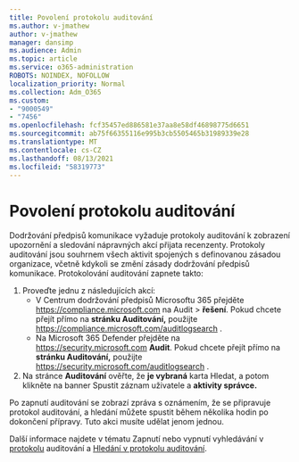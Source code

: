 ```yaml
---
title: Povolení protokolu auditování
ms.author: v-jmathew
author: v-jmathew
manager: dansimp
ms.audience: Admin
ms.topic: article
ms.service: o365-administration
ROBOTS: NOINDEX, NOFOLLOW
localization_priority: Normal
ms.collection: Adm_O365
ms.custom:
- "9000549"
- "7456"
ms.openlocfilehash: fcf35457ed886581e37aa8e58df46898775d6651
ms.sourcegitcommit: ab75f66355116e995b3cb5505465b31989339e28
ms.translationtype: MT
ms.contentlocale: cs-CZ
ms.lasthandoff: 08/13/2021
ms.locfileid: "58319773"
---
```

# <a name="enable-the-audit-log"></a>Povolení protokolu auditování

Dodržování předpisů komunikace vyžaduje protokoly auditování k zobrazení upozornění a sledování nápravných akcí přijata recenzenty. Protokoly auditování jsou souhrnem všech aktivit spojených s definovanou zásadou organizace, včetně kdykoli se změní zásady dodržování předpisů komunikace. Protokolování auditování zapnete takto:

1. Proveďte jednu z následujících akcí:
   - V Centrum dodržování předpisů Microsoftu 365 přejděte <https://compliance.microsoft.com> na Audit  \> **řešení**. Pokud chcete přejít přímo na **stránku Auditování,** použijte <https://compliance.microsoft.com/auditlogsearch> .
   - Na Microsoft 365 Defender přejděte na <https://security.microsoft.com> **Audit**. Pokud chcete přejít přímo na **stránku Auditování,** použijte <https://security.microsoft.com/auditlogsearch> .
2. Na stránce **Auditování** ověřte, že **je vybraná** karta Hledat, a potom klikněte na banner Spustit záznam uživatele a **aktivity správce.**

Po zapnutí auditování se zobrazí zpráva s oznámením, že se připravuje protokol auditování, a hledání můžete spustit během několika hodin po dokončení přípravy. Tuto akci musíte udělat jenom jednou.

Další informace najdete v tématu Zapnutí nebo vypnutí vyhledávání v [protokolu](https://docs.microsoft.com/microsoft-365/compliance/turn-audit-log-search-on-or-off) auditování a [Hledání v protokolu auditování](https://docs.microsoft.com/microsoft-365/compliance/search-the-audit-log-in-security-and-compliance).
